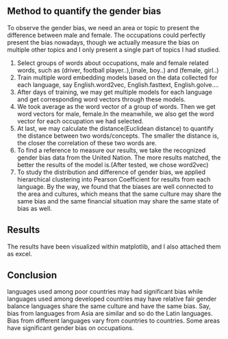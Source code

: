 ## Method to quantify the gender bias
To observe the gender bias, we need an area or topic to present the difference between male and female. The occupations could perfectly present the bias nowadays, though we actually measure the bias on multiple other topics and I only present a single part of topics I had studied.
1. Select groups of words about occupations, male and female related words, such as (driver, football player..),(male, boy..) and (female, girl..)
2. Train multiple word embedding models based on the data collected for each language, say English.word2vec, English.fasttext, English.golve....
3. After days of training, we may get multiple models for each language and get corresponding word vectors through these models.
4. We took average as the word vector of a group of words. Then we get word vectors for male, female.In the meanwhile, we also get the word vector for each occupation we had selected.
5. At last, we may calculate the distance(Euclidean distance) to quantify the distance between two words/concepts. The smaller the distance is, the closer the correlation of these two words are.
6. To find a reference to measure our results, we take the recognized gender bias data from the United Nation. The more results matched, the better the results of the model is.(After tested, we chose word2vec)
7. To study the distribution and difference of gender bias, we applied hierarchical clustering into Pearson Coefficient for results from each language. By the way, we found that the biases are well connected to the area and cultures, which means that the same culture may share the same bias and the same financial situation may share the same state of bias as well.

## Results
The results have been visualized within matplotlib, and I also attached them as excel.

## Conclusion
languages used among poor countries may had significant bias while languages used among developed countries may have relative fair gender balance
languages share the same culture and have the same bias. Say, bias from languages from Asia are similar and so do the Latin languages.
Bias from different languages vary from countries to countries. Some areas have significant gender bias on occupations.
